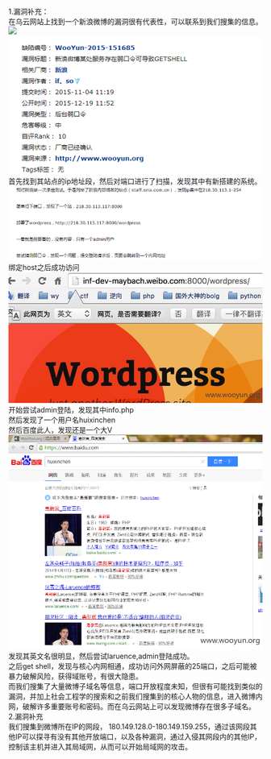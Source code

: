 </br>1.漏洞补充：
</br>在乌云网站上找到一个新浪微博的漏洞很有代表性，可以联系到我们搜集的信息。
</br>![](http://www.wooyun.org/bugs/wooyun-2015-0151685)
</br>![](https://github.com/mysomeonelikeyou/2Picture/blob/master/1.png)
</br>首先找到其站点的ip地址段，然后对端口进行了扫描，发现其中有新搭建的系统。
</br>![](https://github.com/mysomeonelikeyou/2Picture/blob/master/2.png)
</br>绑定host之后成功访问
</br>![](https://github.com/mysomeonelikeyou/2Picture/blob/master/3.png)
</br>开始尝试admin登陆，发现其中info.php
</br>然后发现了一个用户名huixinchen
</br>然后百度此人，发现还是一个大V
</br>![](https://github.com/mysomeonelikeyou/2Picture/blob/master/4.png)
</br>发现其英文名很明显，然后尝试laruence,admin登陆成功。
</br>之后get shell，发现与核心内网相通，成功访问外网屏蔽的25端口，之后可能被暴力破解风险，获得域账号，有很大隐患。
</br>而我们搜集了大量微博子域名等信息，端口开放程度未知，但很有可能找到类似的漏洞，并加上社会工程学的搜索和之前我们搜集到的核心人物的信息，进入微博内网，破解许多重要账号和密码。而在乌云网站上可以发现微博存在很多子域名。
</br>2.漏洞补充
</br>我们搜集到微博所在IP的网段， 180.149.128.0-180.149.159.255，通过该网段其他IP可以探寻有没有其他开放端口，以及各种漏洞，通过入侵其网段内的其他IP，控制该主机并进入其局域网，从而可以开始局域网的攻击。
